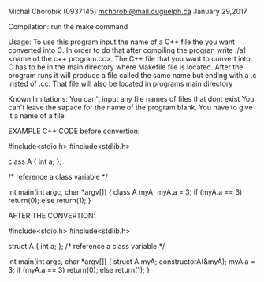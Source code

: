 Michal Chorobik (0937145)
mchorobi@mail.ouguelph.ca 
January 29,2017

Compilation:
run the make command

Usage:
To use this program input the name of a C++ file the you want converted into C. In order to do that after compiling 
the progran write ./a1 <name of the c++ program.cc>. The C++ file that you want to convert into C has 
to be in the main directory where Makefile file is located. After the program runs it will produce a file called the same name 
but ending with a .c insted of .cc. That file will also be located in programs main directory

Known limitations:
You can't input any file names of files that dont exist
You can't leave the sapace for the name of the program blank. You have to give it a name of a file

EXAMPLE
C++ CODE before convertion:

#include<stdio.h>
#include<stdlib.h>

class A {
   int a;
};

/* reference a class variable */

int main(int argc, char *argv[]) {
class A myA;
   myA.a = 3;
   if (myA.a == 3)
      return(0);
   else
      return(1);
}

AFTER THE CONVERTION:

#include<stdio.h>
#include<stdlib.h>

struct A {
   int a;
};
/* reference a class variable */

int main(int argc, char *argv[]) {
struct A myA;
constructorA(&myA);
   myA.a = 3;
   if (myA.a == 3)
      return(0);
   else
      return(1);
}
